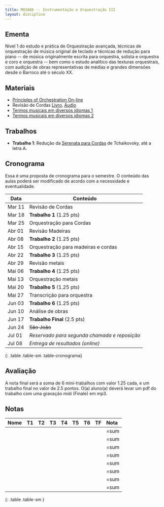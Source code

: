 ```yaml
---
title: MUSA86 -- Instrumentação e Orquestração III
layout: disciplina
---
```


## Ementa

Nível 1 do estudo e prática de Orquestração avançada, técnicas de
orquestração de música original de teclado e técnicas de redução para
piano -- de música originalmente escrita para orquestra, solista e
orquestra e coro e orquestra -- bem como o estudo analítico das
texturas orquestrais, com audição de obras representativas de médias e
grandes dimensões desde o Barroco até o século XX.

## Materiais

- [Principles of Orchestration On-line][4]
- Revisão de Cordas [Livro][2], [Áudio][3]
- [Termos musicais em diversos idiomas 1][20]
- [Termos musicais em diversos idiomas 2][21]

## Trabalhos

- **Trabalho 1**: Redução da [Serenata para Cordas][1]
de Tchaikovsky, até a letra A.

<!--
- **Trabalho 2**: Redução analítica do [Octeto para
Sopros][5] de Beethoven (página completa). A instrumentação na partitura
é 2 trompas em Eb, 2 oboes, 2 clarinetes em Bb, 2 fagotes.

- **Trabalho 3**: Orquestrar para sopros (sem cordas) c. 1--16 do
[Grande Portão de Kiev][6] do _Quadros em uma Exposição_ de
Mussorgsky. [Áudio][7].

- **Trabalho 4**: Fazer redução analítica do início do _Prelúdio do 3o
Ato de Siegfried_ de Wagner. [Partitura][8]. [Áudio][9]

- **Trabalho 5**: Fazer redução analítica do trecho da _Sinfonia no.
4_ de Tchaikovsky. **Colocar o nome dos instrumentos na redução**.
[Partitura][10]. [Áudio][11]

- **Trabalho 6**: Fazer redução analítica do trecho da _Sinfonia no.
  1_ de Brahms. (c. 42 a letra B) **Colocar o nome dos instrumentos na
  redução e fazer análise harmônica :-)**. [Partitura][12].
  [Áudio][13]

- **Trabalho Final**: Valor 2.5 pontos. Fazer redução analítica do
trecho do _Tombeau de Couperin_ de Ravel (até o número 4 de ensaio,
página 5) e comparar com versão de piano em pequeno relatório escrito.
**Colocar o nome dos instrumentos na redução**. [Partitura
Orquestra][14]. [Áudio][15]. [Partitura Piano][16]. [Áudio Piano][17]
-->

## Cronograma

Essa é uma proposta de cronograma para o semestre. O conteúdo das
aulas poderá ser modificado de acordo com a necessidade e
eventualidade.

| Data   | Conteúdo                                     |
| ---    | ---                                          |
| Mar 11 | Revisão de Cordas                            |
| Mar 18 | **Trabalho 1** (1.25 pts)                    |
| Mar 25 | Orquestração para Cordas                     |
| Abr 01 | Revisão Madeiras                             |
| Abr 08 | **Trabalho 2** (1.25 pts)                    |
| Abr 15 | Orquestração para madeiras e cordas          |
| Abr 22 | **Trabalho 3** (1.25 pts)                    |
| Abr 29 | Revisão metais                               |
| Mai 06 | **Trabalho 4** (1.25 pts)                    |
| Mai 13 | Orquestração metais                          |
| Mai 20 | **Trabalho 5** (1.25 pts)                    |
| Mai 27 | Transcrição para orquestra                   |
| Jun 03 | **Trabalho 6** (1.25 pts)                    |
| Jun 10 | Análise de obras                             |
| Jun 17 | **Trabalho Final** (2.5 pts)                 |
| Jun 24 | <del>São João</del>                          |
| Jul 01 | _Reservado para segunda chamada e reposição_ |
| Jul 08 | _Entrega de resultados (online)_             |
{: .table .table-sm .table-cronograma}

## Avaliação

A nota final será a soma de 6 mini-trabalhos com valor 1.25 cada, e um
trabalho final no valor de 2.5 pontos. O(a) aluno(a) deverá levar um pdf
do trabalho com uma gravação midi (Finale) em mp3.


## Notas

| Nome | T1 | T2 | T3 | T4 | T5 | T6 | TF | Nota |
|:-----|:---|:---|:---|:---|:---|:---|:---|:-----|
|      |    |    |    |    |    |    |    | =sum |
|      |    |    |    |    |    |    |    | =sum |
|      |    |    |    |    |    |    |    | =sum |
|      |    |    |    |    |    |    |    | =sum |
|      |    |    |    |    |    |    |    | =sum |
|      |    |    |    |    |    |    |    | =sum |
|      |    |    |    |    |    |    |    | =sum |
|      |    |    |    |    |    |    |    | =sum |
{: .table .table-sm }


[1]: https://www.dropbox.com/s/yzsqtzqcsj33i75/Tchaikovsky%20Serenata%20Cordas.pdf?dl=1
[2]: https://www.dropbox.com/s/ks113157m7jamev/Cordas%20-%20Geral.pdf?dl=1
[3]: https://www.dropbox.com/s/foirxuc0yw3bv6r/Cordas%20Geral%20Audio.zip?dl=1
[4]: http://www.northernsounds.com/forum/forumdisplay.php/77-Principles-of-Orchestration-On-line
[5]: https://www.dropbox.com/s/mhkw51aklruets7/Beethoven%20Octet%20Op%20103.pdf?dl=1
[6]: https://www.dropbox.com/s/iez2nrl33ypxdpf/Mussorgsky%20-%20Quadros%20Exposicao%20-%20Kiev.pdf?dl=1
[7]: https://www.dropbox.com/s/sxwiumot6osmmz3/Mussorgsky%20-%20Quadros%20Exposicao%20-%20Kiev.mp3?dl=1
[8]: https://www.dropbox.com/s/rl2esll6p0cp1om/Wagner%20-%20Siegfried.pdf?dl=1
[9]: https://www.dropbox.com/s/l88h4szhb4o2ouw/Wagner%20Siegfried.mp3?dl=1
[10]: https://www.dropbox.com/s/snvkf6gcsvbme7w/Tchaikovsky%20Sinfonia%204.pdf?dl=1
[11]: https://www.dropbox.com/s/x116y1mm4gya7au/Tchaikovsky%20Sinfonia%204.mp3?dl=1
[12]: https://www.dropbox.com/s/tc4qjyq3v3klyl1/Brahms%20sinf%201.pdf?dl=1
[13]: https://www.dropbox.com/s/4o3t3j4c0yt7jry/Brahms%20sinf%201.m4a?dl=1
[14]: https://www.dropbox.com/s/plce7yxymooki8z/Ravel%20-%20Tombeau%20-%20Orq.pdf?dl=1
[15]: https://www.dropbox.com/s/z4iqaiywqsbyswg/Ravel%20-%20Tombeau%20-%20Orq.m4a?dl=1
[16]: https://www.dropbox.com/s/6d86z7erowabowq/Ravel%20-%20Tombeau%20-%20Piano.pdf?dl=1
[17]: https://www.dropbox.com/s/qlv9b37km1l5ujd/Ravel%20-%20Tombeau%20-%20Piano.m4a?dl=1

[20]: https://connect.issaquah.wednet.edu/high/ihs/staff/mr_longmans_orchestras/w/general_orchestra_information/2605/music-terms
[21]: https://web.library.yale.edu/cataloging/music/instname
